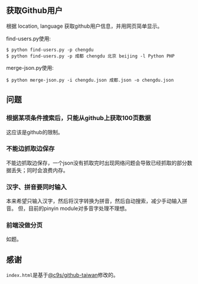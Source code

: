 ## 获取Github用户

根据 location, language 获取github用户信息，并用网页简单显示。

find-users.py使用:

    $ python find-users.py -p chengdu
    $ python find-users.py -p 成都 chengdu 北京 beijing -l Python PHP

merge-json.py使用:

    $ python merge-json.py -i chengdu.json 成都.json -o chengdu.json

## 问题

### 根据某项条件搜索后，只能从github上获取100页数据

这应该是github的限制。

### 不能边抓取边保存

不能边抓取边保存，一个json没有抓取完时出现网络问题会导致已经抓取的部分数据丢失；同时会浪费内存。

### 汉字、拼音要同时输入

本来希望只输入汉字，然后将汉字转换为拼音，然后自动搜索，减少手动输入拼音。
但，目前的pinyin module对多音字处理不理想。

### 前端没做分页

如题。

## 感谢

`index.html`是基于[@c9s/github-taiwan](http://github.com/c9s/github-taiwan)修改的。
